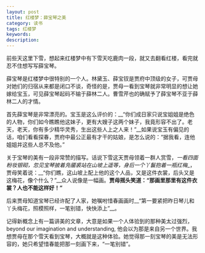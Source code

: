 ```yaml
---
layout: post
title: 红楼梦：薛宝琴之美
category: 读书
tags: 红楼梦
keywords: 
description: 
---
```

前些天这里下雪，想起来红楼梦中有下雪天吃鹿肉一段，就又去翻看红楼，看完就忍不住想写写薛宝琴。

薛宝琴是红楼梦中很特别的一个人。林黛玉、薛宝钗是贾府中顶级的女子，可贾母对她们的归宿从来都是闭口不谈，奇怪的是，贾母一看到宝琴就非常明显的想让她嫁给宝玉，可见薛宝琴起码不输于薛林二人。曹雪芹也的确赋予了薛宝琴不亚于薛林二人的才情。

首先薛宝琴是非常漂亮的。宝玉是这么评价的：__“你们成日家只说宝姐姐是绝色的人物，你们如今瞧瞧他这妹子，更有大嫂子这两个妹子，我竟形容不出了。老天，老天，你有多少精华灵秀，生出这些人上之人来！”__如果说宝玉有偏见的话，咱们看看探春，贾府中最公正最有才干的姑娘，是怎么说的：“据我看，连他姐姐并这些人总不及他。”

关于宝琴的美有一段非常赞的描写。话说下雪这天贾母领着一群人赏雪，_一看四面粉妆银砌，忽见宝琴披着凫靥裘站在山坡上遥等，身后一个丫鬟抱着一瓶红梅__，贾母笑着说：__“你们瞧，这山坡上配上他的这个人品，又是这件衣裳，后头又是这梅花，像个什么？”__众人说像是一幅画。__贾母摇头笑道：“那画里那里有这件衣裳？人也不能这样好！”__

后来贾母知道宝琴已经许配了人家，她嘱咐惜春画画时__“第一要紧把昨日琴儿和丫头梅花，照模照样，一笔别错，快快添上”__。

记得新概念上有一篇讲美的文章，大意是如果一个人体验到的那种美太过强烈，beyond our imagination and understanding, 他会以为那是来自另一个世界。我想贾母在那个雪天看到宝琴，大概就是这种体验。她觉得那一刻宝琴的美是无法形容的，她只希望惜春能把那一刻画下来，“一笔别错”。
